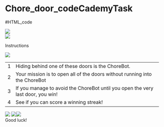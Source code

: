 # Chore_door_codeCademyTask

#HTML_code
<!DOCTYPE html>
<html>
  <head>
    <title>Chore Door!</title>
    <link href="./css/style.css" rel="stylesheet" type="text/css">
    <link href="https://fonts.googleapis.com/css?family=Work+Sans" rel="stylesheet" type="text/css">
    <script type="text/javascript" src="./js/script.js"></script>
  </head>
  <body>
  <!--first header-->
    <div class="header">
      	<img src="https://s3.amazonaws.com/codecademy-content/projects/chore-door/images/logo.svg">
    </div>
      <!--twice header-->
    <div class="title-row">
     	 <img src="https://s3.amazonaws.com/codecademy-content/projects/chore-door/images/star.svg">
      <p class="instructions-title">Instructions</p>
      <img src="https://s3.amazonaws.com/codecademy-content/projects/chore-door/images/star.svg">
     </div>
    <!--First table-->
    <table class="instructions-row">
     	<tr>
        	<td class="instructions-number">1</td>
       		<td class="instructions-text">Hiding behind one of these doors is the ChoreBot.</td>
      </tr> 
      <tr>
        <td class="instructions-number">2</td>
       	<td class="instructions-text">Your mission is to open all of the doors without running into the ChoreBot</td>
      </tr> 
      <tr>
        <td class="instructions-number">3</td>
       	<td class="instructions-text">If you manage to avoid the ChoreBot until you open the very last door, you win!</td>
      </tr> 
      <tr>
        <td class="instructions-number">4</td>
       	<td class="instructions-text">See if you can score a winning streak!</td>
      </tr> 
     </table>
      <!--First section-->
	<div class="door-row">
    	<img class="door-frame" id="door1" src="https://s3.amazonaws.com/codecademy-content/projects/chore-door/images/closed_door.svg">
  <img class="door-frame" id="door2" src="https://s3.amazonaws.com/codecademy-content/projects/chore-door/images/closed_door.svg"><img class="door-frame" id="door3" src="https://s3.amazonaws.com/codecademy-content/projects/chore-door/images/closed_door.svg">
    </div>
    <!--Button section-->
    <div id="start" class="start-row">Good luck!</div>
  </body>
</html>

